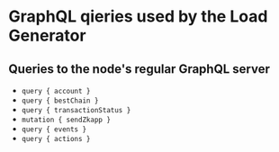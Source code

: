 # GraphQL qieries used by the Load Generator

## Queries to the node's regular GraphQL server

- `query { account }`
- `query { bestChain }`
- `query { transactionStatus }`
- `mutation { sendZkapp }`
- `query { events }`
- `query { actions }`
